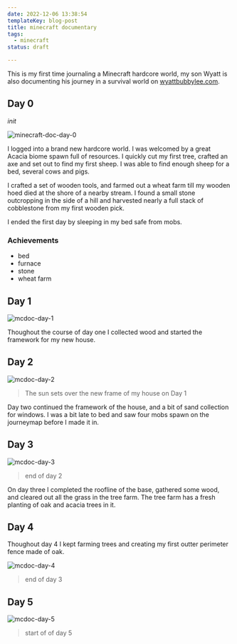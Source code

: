 ```yaml
---
date: 2022-12-06 13:38:54
templateKey: blog-post
title: minecraft documentary
tags:
  - minecraft
status: draft

---
```


This is my first time journaling a Minecraft hardcore world, my son Wyatt is
also documenting his journey in a survival world on
[wyattbubbylee.com](https://www.wyattbubbylee.com/).


## Day 0
_init_

![minecraft-doc-day-0](https://screenshots.waylonwalker.com/minecraft-doc-day-0.webp)

I logged into a brand new hardcore world.  I was welcomed by a great Acacia
biome spawn full of resources.  I quickly cut my first tree, crafted an axe and
set out to find my first sheep.  I was able to find enough sheep for a bed,
several cows and pigs.

I crafted a set of wooden tools, and farmed out a wheat farm till my wooden
hoed died at the shore of a nearby stream.  I found a small stone outcropping
in the side of a hill and harvested nearly a full stack of cobblestone from my
first wooden pick.

I ended the first day by sleeping in my bed safe from mobs.

### Achievements

* bed
* furnace
* stone
* wheat farm


## Day 1

![mcdoc-day-1](https://screenshots.waylonwalker.com/mcdoc-day-1.webp)

Thoughout the course of day one I collected wood and started the framework for
my new house.


## Day 2

![mcdoc-day-2](https://screenshots.waylonwalker.com/mcdoc-day-2.webp)

> The sun sets over the new frame of my house on Day 1

Day two continued the framework of the house, and a bit of sand collection for
windows.  I was a bit late to bed and saw four mobs spawn on the journeymap
before I made it in.

## Day 3

![mcdoc-day-3](https://screenshots.waylonwalker.com/mcdoc-day-3.webp)
> end of day 2

On day three I completed the roofline of the base, gathered some wood, and
cleared out all the grass in the tree farm.  The tree farm has a fresh planting
of oak and acacia trees in it.

## Day 4

Thoughout day 4 I kept farming trees and creating my first outter perimeter
fence made of oak.

![mcdoc-day-4](https://screenshots.waylonwalker.com/mcdoc-day-4.webp)
> end of day 3

## Day 5
![mcdoc-day-5](https://screenshots.waylonwalker.com/mcdoc-day-5.webp)

> start of of day 5
